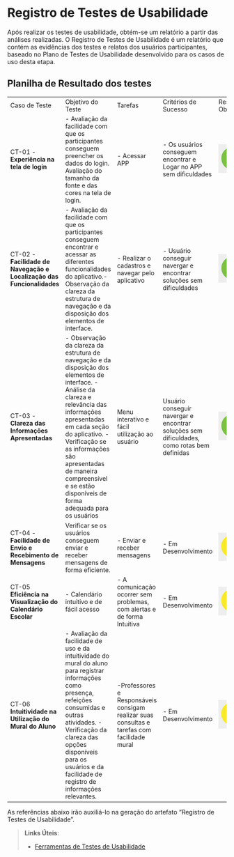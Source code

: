 # Registro de Testes de Usabilidade

Após realizar os testes de usabilidade, obtém-se um relatório a partir das análises realizadas. O Registro de Testes de Usabilidade é um relatório que contém as evidências dos testes e relatos dos usuários participantes, baseado no Plano de Testes de Usabilidade desenvolvido para os casos de uso desta etapa.


## Planilha de Resultado dos testes
| | | | | | | |
|-|-|-|-|-|-|-|
|Caso de Teste|Objetivo do Teste|Tarefas|Critérios de Sucesso|Resultado Obtido|Cenários de testes|Imagem de Registro
|CT-01 -  **Experiência na tela de login**|- Avaliação da facilidade com que os participantes conseguem preencher os dados do login. Avaliação do tamanho da fonte e das cores na tela de login. |- Acessar APP |- Os usuários conseguem encontrar e Logar no APP sem  dificuldades|![likert](/docs/img/4.png) | Experiência na tela de login | ![cf6cefd8-3892-4b71-a535-7ca4f4aface2](https://github.com/ICEI-PUC-Minas-PMV-ADS/pmv-ads-2024-1-e3-proj-mov-t3-EduSync/assets/128761321/dfdc94c1-e440-4c52-af01-66dd7b004fdb)
|CT-02 - **Facilidade de Navegação e Localização das Funcionalidades**|- Avaliação da facilidade com que os participantes conseguem encontrar e acessar as diferentes funcionalidades do aplicativo.- Observação da clareza da estrutura de navegação e da disposição dos elementos de interface.|- Realizar o cadastros e navegar pelo aplicativo|- Usuário conseguir navergar e encontrar soluções sem dificuldades|![likert](/docs/img/4.png)|Facilidade de Navegação e Localização das Funcionalidades|![583e73de-4229-485e-90c4-8d367e9dca7e](https://github.com/ICEI-PUC-Minas-PMV-ADS/pmv-ads-2024-1-e3-proj-mov-t3-EduSync/assets/128761321/7348a6d5-3c40-4ef3-aae6-3267d9c22784)
|CT-03 - **Clareza das Informações Apresentadas**|- Observação da clareza da estrutura de navegação e da disposição dos elementos de interface. - Análise da clareza e relevância das informações apresentadas em cada seção do aplicativo. - Verificação se as informações são apresentadas de maneira compreensível e se estão disponíveis de forma adequada para os usuários|Menu interativo e fácil utilização ao usuário|Usuário conseguir navergar e encontrar soluções sem dificuldades, como rotas bem definidas | ![likert](/docs/img/4.png)|Clareza das Informações Apresentadas|![3eab1aee-e2f4-4437-9361-5b4e96b3669c](https://github.com/ICEI-PUC-Minas-PMV-ADS/pmv-ads-2024-1-e3-proj-mov-t3-EduSync/assets/128761321/889d4bd9-b4e7-4905-8cf9-a4d74b4eba62)
|CT-04 - **Facilidade de Envio e Recebimento de Mensagens**|Verificar se os usuários  conseguem enviar e receber mensagens de forma eficiente.|- Enviar e receber mensagens|- Em Desenvolvimento | ![likert](/docs/img/3.png)
|CT-05 **Eficiência na Visualização do Calendário Escolar**|- Calendário intuitivo e de fácil acesso|- A comunicação ocorrer sem problemas, com alertas e de forma Intuitiva| - Em Desenvolvimento | ![likert](/docs/img/3.png)
|CT-06 **Intuitividade na Utilização do Mural do Aluno** | - Avaliação da facilidade de uso e da intuitividade do mural do aluno para registrar informações como presença, refeições consumidas e outras atividades. - Verificação da clareza das opções disponíveis para os usuários e da facilidade de registro de informações relevantes.|-Professores e Responsáveis consigam realizar suas consultas e tarefas com facilidade mural| - Em Desenvolvimento | ![likert](/docs/img/3.png)



As referências abaixo irão auxiliá-lo na geração do artefato “Registro de Testes de Usabilidade”.

> **Links Úteis**:
> - [Ferramentas de Testes de Usabilidade](https://www.usability.gov/how-to-and-tools/resources/templates.html)
